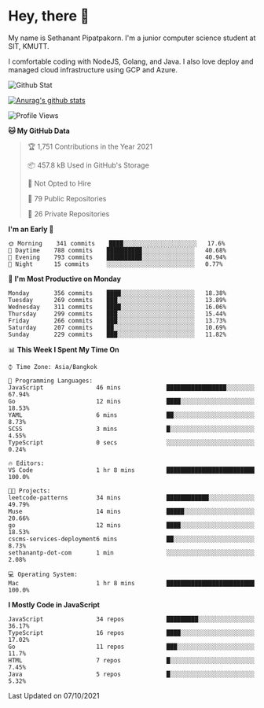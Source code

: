 # Hey, there 🙌
My name is Sethanant Pipatpakorn. I'm a junior computer science student at SIT, KMUTT.

I comfortable coding with NodeJS, Golang, and Java. I also love deploy and managed cloud infrastructure using GCP and Azure.

![Github Stat](https://github-profile-summary-cards.vercel.app/api/cards/profile-details?username=thetkpark&theme=dracula)

[![Anurag's github stats](https://github-readme-stats.vercel.app/api?username=thetkpark&count_private=true&show_icons=true&theme=tokyonight)](https://github.com/anuraghazra/github-readme-stats)

<!--START_SECTION:waka-->
![Profile Views](http://img.shields.io/badge/Profile%20Views-3-blue)

**🐱 My GitHub Data** 

> 🏆 1,751 Contributions in the Year 2021
 > 
> 📦 457.8 kB Used in GitHub's Storage 
 > 
> 🚫 Not Opted to Hire
 > 
> 📜 79 Public Repositories 
 > 
> 🔑 26 Private Repositories  
 > 
**I'm an Early 🐤** 

```text
🌞 Morning    341 commits    ████░░░░░░░░░░░░░░░░░░░░░   17.6% 
🌆 Daytime    788 commits    ██████████░░░░░░░░░░░░░░░   40.68% 
🌃 Evening    793 commits    ██████████░░░░░░░░░░░░░░░   40.94% 
🌙 Night      15 commits     ░░░░░░░░░░░░░░░░░░░░░░░░░   0.77%

```
📅 **I'm Most Productive on Monday** 

```text
Monday       356 commits    ████░░░░░░░░░░░░░░░░░░░░░   18.38% 
Tuesday      269 commits    ███░░░░░░░░░░░░░░░░░░░░░░   13.89% 
Wednesday    311 commits    ████░░░░░░░░░░░░░░░░░░░░░   16.06% 
Thursday     299 commits    ███░░░░░░░░░░░░░░░░░░░░░░   15.44% 
Friday       266 commits    ███░░░░░░░░░░░░░░░░░░░░░░   13.73% 
Saturday     207 commits    ██░░░░░░░░░░░░░░░░░░░░░░░   10.69% 
Sunday       229 commits    ███░░░░░░░░░░░░░░░░░░░░░░   11.82%

```


📊 **This Week I Spent My Time On** 

```text
⌚︎ Time Zone: Asia/Bangkok

💬 Programming Languages: 
JavaScript               46 mins             █████████████████░░░░░░░░   67.94% 
Go                       12 mins             ████░░░░░░░░░░░░░░░░░░░░░   18.53% 
YAML                     6 mins              ██░░░░░░░░░░░░░░░░░░░░░░░   8.73% 
SCSS                     3 mins              █░░░░░░░░░░░░░░░░░░░░░░░░   4.55% 
TypeScript               0 secs              ░░░░░░░░░░░░░░░░░░░░░░░░░   0.24%

🔥 Editors: 
VS Code                  1 hr 8 mins         █████████████████████████   100.0%

🐱‍💻 Projects: 
leetcode-patterns        34 mins             ████████████░░░░░░░░░░░░░   49.79% 
Muse                     14 mins             █████░░░░░░░░░░░░░░░░░░░░   20.66% 
go                       12 mins             ████░░░░░░░░░░░░░░░░░░░░░   18.53% 
cscms-services-deployment6 mins              ██░░░░░░░░░░░░░░░░░░░░░░░   8.73% 
sethanantp-dot-com       1 min               ░░░░░░░░░░░░░░░░░░░░░░░░░   2.08%

💻 Operating System: 
Mac                      1 hr 8 mins         █████████████████████████   100.0%

```

**I Mostly Code in JavaScript** 

```text
JavaScript               34 repos            █████████░░░░░░░░░░░░░░░░   36.17% 
TypeScript               16 repos            ████░░░░░░░░░░░░░░░░░░░░░   17.02% 
Go                       11 repos            ███░░░░░░░░░░░░░░░░░░░░░░   11.7% 
HTML                     7 repos             █░░░░░░░░░░░░░░░░░░░░░░░░   7.45% 
Java                     5 repos             █░░░░░░░░░░░░░░░░░░░░░░░░   5.32%

```



 Last Updated on 07/10/2021
<!--END_SECTION:waka-->
